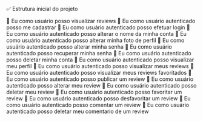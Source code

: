 :white_check_mark: Estrutura inicial do projeto

:black_square_button: Eu como usuário posso visualizar reviews 
:black_square_button: Eu como usuário autenticado posso me cadastrar 
:black_square_button: Eu como usuário autenticado posso efetuar login 
:black_square_button: Eu como usuário autenticado posso alterar o nome da minha conta 
:black_square_button: Eu como usuário autenticado posso alterar minha foto de perfil
:black_square_button: Eu como usuário autenticado posso alterar minha senha 
:black_square_button: Eu como usuário autenticado posso recuperar minha senha 
:black_square_button: Eu como usuário autenticado posso deletar minha conta 
:black_square_button: Eu como usuário autenticado posso visualizar meu perfil
:black_square_button: Eu como usuário autenticado posso visualizar meus reviews 
:black_square_button: Eu como usuário autenticado posso visualizar meus reviews favoritados
:black_square_button: Eu como usuário autenticado posso publicar um review 
:black_square_button: Eu como usuário autenticado posso alterar meu review
:black_square_button: Eu como usuário autenticado posso deletar meu review 
:black_square_button: Eu como usuário autenticado posso favoritar um review 
:black_square_button: Eu como usuário autenticado posso desfavoritar um review 
:black_square_button: Eu como usuário autenticado posso comentar um review 
:black_square_button: Eu como usuário autenticado posso deletar meu comentario de um review 